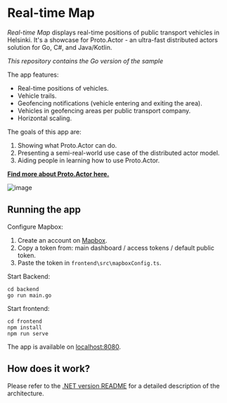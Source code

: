 # Real-time Map

_Real-time Map_ displays real-time positions of public transport vehicles in Helsinki. It's a showcase for Proto.Actor - an ultra-fast distributed actors solution for Go, C#, and Java/Kotlin.

_This repository contains the Go version of the sample_

The app features:
* Real-time positions of vehicles.
* Vehicle trails.
* Geofencing notifications (vehicle entering and exiting the area).
* Vehicles in geofencing areas per public transport company.
* Horizontal scaling.

The goals of this app are:
1. Showing what Proto.Actor can do.
1. Presenting a semi-real-world use case of the distributed actor model.
1. Aiding people in learning how to use Proto.Actor.

**[Find more about Proto.Actor here.](https://proto.actor/)**

![image](https://user-images.githubusercontent.com/1219044/132653003-58733735-f49a-4615-adb5-36552b1415c1.png)

## Running the app


Configure Mapbox:
1. Create an account on [Mapbox](https://www.mapbox.com/).
1. Copy a token from: main dashboard / access tokens / default public token.
1. Paste the token in `frontend\src\mapboxConfig.ts`.

Start Backend:
```
cd backend
go run main.go
```

Start frontend:
```
cd frontend
npm install
npm run serve
```

The app is available on [localhost:8080](http://localhost:8080/).

## How does it work?

Please refer to the [.NET version README](https://github.com/asynkron/realtimemap-dotnet#how-does-it-work) for a detailed description of the architecture.